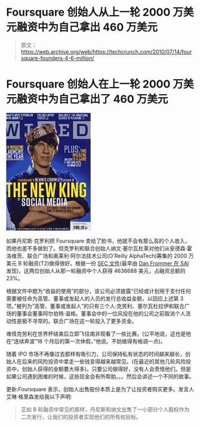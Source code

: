 # Foursquare 创始人从上一轮 2000 万美元融资中为自己拿出 460 万美元

> 原文：<https://web.archive.org/web/https://techcrunch.com/2010/07/14/foursquare-founders-4-6-million/>

# Foursquare 创始人在上一轮 2000 万美元融资中为自己拿出了 460 万美元

![](img/5b4b819a6ab144078f94881492e62fa7.png)

如果丹尼斯·克罗利把 Foursquare 卖给了脸书，他就不会有那么高的个人收入，而他也差不多做到了。但克罗利和联合创始人纳文·塞尔瓦杜莱对他们从安德森·霍洛维茨、联合广场和奥莱利·阿尔法技术公司(O'Reilly AlphaTech)筹集的 2000 万美元 B 轮融资(T2)做得很好。根据一份 [SEC 文件](https://web.archive.org/web/20230326215301/http://www.sec.gov/Archives/edgar/data/1470908/000147090810000002/xslFormDX01/primary_doc.xml)(最早由 [Dan Frommer 在 SAI](https://web.archive.org/web/20230326215301/http://www.businessinsider.com/foursquare-series-b-sec-filing-2010-7) 发现)，这两位创始人从那一轮融资中个人获得 4636688 美元，占融资总额的 23%。

根据文件中题为“收益的使用”的部分，该公司必须披露“已经或计划用于支付任何需要被任命为高管、董事或发起人的人员的发行总收益金额，以回应上述第 3 项。”被列为“高管、董事或发起人”的只有三个人:克劳利、塞尔瓦杜拉伊和联合广场的董事会董事阿尔伯特·温格。董事会中的一位风投在他的公司之前取消个人流动性是极不寻常的。联合广场在这一轮投入了更多资金。

难怪克劳利在世界杯结束后立即飞往南非观看了一些比赛。(公平地说，这也是他在“连续奔波”18 个月后的第一次休假，”他说。不妨做得有格调一点)。

随着 IPO 市场不再像过去那样有吸引力，公司保持私有状态的时间越来越长，创始人在后来的风险投资中拿走一些钱变得越来越常见。(在最近的其他几轮风险投资中，创始人获得的金额要大得多)。只要公司做得好，没有人会责怪他们。但是如果公司遇到困难的时候，这些现金会有所帮助。。。然后会讲述一个不同的故事。

更新:Foursquare 表示，创始人出售股份本质上是为了让投资者购买更多。发言人艾琳·格里森发给我以下声明:

> 正如 B 轮融资中常见的那样，丹尼斯和纳文出售了一小部分个人股权作为二次发行，让我们的投资者实现他们的所有权目标。